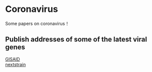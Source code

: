 # Coronavirus
Some papers on coronavirus！
## Publish addresses of some of the latest viral genes
[GISAID](https://platform.gisaid.org/epi3/frontend#286c5)       
[nextstrain](https://nextstrain.org/ncov?p=full)
